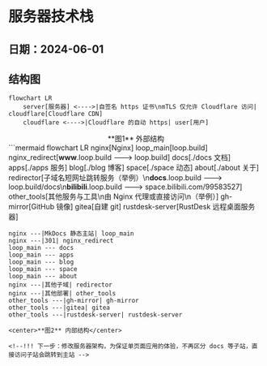 # 服务器技术栈
日期：2024-06-01
 ---
## 结构图

```mermaid
flowchart LR
    server[服务器] <---->|自签名 https 证书\nmTLS 仅允许 Cloudflare 访问| cloudflare[Cloudflare CDN]
    cloudflare <---->|Cloudflare 的自动 https| user[用户]
```
<center>**图1** 外部结构</center>
```mermaid
flowchart LR
    nginx[Nginx]
    loop_main[loop.build]
    nginx_redirect[<b>www</b>.loop.build 🡒 loop.build]
    docs[./docs 文档]
    apps[./apps 服务]
    blog[./blog 博客]
    space[./space 动态]
    about[./about 关于]
    redirector[子域名短网址跳转服务（举例）\n<b>docs</b>.loop.build 🡒 loop.build/docs\n<b>bilibili</b>.loop.build 🡒 space.bilibili.com/99583527]
    other_tools[其他服务与工具\n由 Nginx 代理或直接访问\n（举例）]
    gh-mirror[GitHub 镜像]
    gitea[自建 git]
    rustdesk-server[RustDesk 远程桌面服务器]

    nginx ---|MkDocs 静态主站| loop_main
    nginx ---|301| nginx_redirect
    loop_main --- docs
    loop_main --- apps
    loop_main --- blog
    loop_main --- space
    loop_main --- about
    nginx ---|其他子域| redirector
    nginx ---|其他部署| other_tools
    other_tools ---|gh-mirror| gh-mirror
    other_tools ---|gitea| gitea
    other_tools ---|rustdesk-server| rustdesk-server
```
<center>**图2** 内部结构</center>

<!--!!! 下一步：修改服务器架构，为保证单页面应用的体验，不再区分 docs 等子站，直接访问子站会跳转到主站 -->
